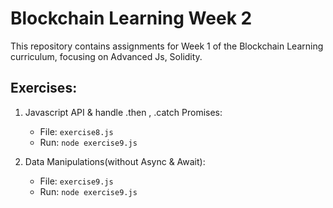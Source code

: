 Blockchain Learning Week 2
==========================

This repository contains assignments for Week 1 of the Blockchain Learning curriculum, focusing on Advanced Js, Solidity. 

Exercises:
----------

1. Javascript API & handle .then , .catch Promises:

    -   File: `exercise8.js`
    -   Run: `node exercise9.js`
    
2. Data Manipulations(without Async & Await):

    -   File: `exercise9.js`
    -   Run: `node exercise9.js`
